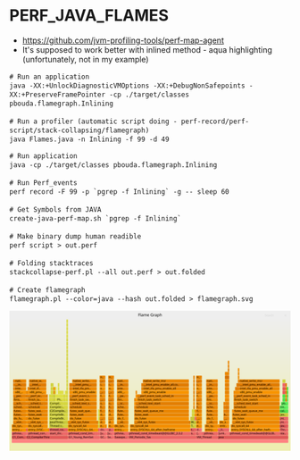# PERF_JAVA_FLAMES

- https://github.com/jvm-profiling-tools/perf-map-agent
- It's supposed to work better with inlined method - aqua highlighting (unfortunately, not in my example)

```
# Run an application
java -XX:+UnlockDiagnosticVMOptions -XX:+DebugNonSafepoints -XX:+PreserveFramePointer -cp ./target/classes pbouda.flamegraph.Inlining

# Run a profiler (automatic script doing - perf-record/perf-script/stack-collapsing/flamegraph)
java Flames.java -n Inlining -f 99 -d 49
```

```
# Run application
java -cp ./target/classes pbouda.flamegraph.Inlining

# Run Perf_events
perf record -F 99 -p `pgrep -f Inlining` -g -- sleep 60

# Get Symbols from JAVA 
create-java-perf-map.sh `pgrep -f Inlining`

# Make binary dump human readible
perf script > out.perf

# Folding stacktraces
stackcollapse-perf.pl --all out.perf > out.folded

# Create flamegraph
flamegraph.pl --color=java --hash out.folded > flamegraph.svg
```

![perf](img/inlining/perf/all-flags.svg)